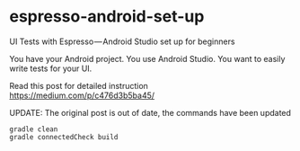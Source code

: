 espresso-android-set-up
==========================

UI Tests with Espresso — Android Studio set up for beginners

You have your Android project. You use Android Studio. You want to easily write tests for your UI. 

Read this post for detailed instruction https://medium.com/p/c476d3b5ba45/

UPDATE: The original post is out of date, the commands have been updated

```
gradle clean
gradle connectedCheck build

```


